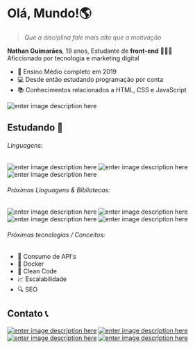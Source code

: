 # Olá, Mundo!🌎
> *Que a disciplina fale mais alto que a motivação*

**Nathan Guimarães**, 19 anos,  Estudante de **front-end** 👨🏾‍💻 <br>
Aficcionado por tecnologia e marketing digital

 - 📆 Ensino Médio completo em 2019
 - 💻 Desde então estudando programação por conta
 - 📚 Conhecimentos relacionados a HTML, CSS e JavaScript

![enter image description here](https://github-readme-stats.vercel.app/api?username=nathanhgo&count_private=true&show_icons=true&custom_title=Github%20Status&hide=prs&theme=dracula)

## Estudando 📖
###### Linguagens:
![enter image description here](https://img.shields.io/badge/-JavaScript-yellow?style=for-the-badge&logo=javascript&logoColor=white)
![enter image description here](https://img.shields.io/badge/-HTML-blue?style=for-the-badge&logo=HTML5&logoColor=white)
![enter image description here](https://img.shields.io/badge/-CSS-orange?style=for-the-badge&logo=CSS3&logoColor=white)
###### Próximas Linguagens & Bibliotecas:
![enter image description here](https://img.shields.io/badge/-React-lightblue?style=for-the-badge&logo=react&logoColor=white)
![enter image description here](https://img.shields.io/badge/-jQuery-blue?style=for-the-badge&logo=jquery&logoColor=white)
![enter image description here](https://img.shields.io/badge/-Node.JS-green?style=for-the-badge&logo=node.JS&logoColor=white)
![enter image description here](https://img.shields.io/badge/-Banco_de_Dados-brown?style=for-the-badge&logo=mariadb&logoColor=white)
###### Próximas tecnologias / Conceitos:
- 🔌 Consumo de API's
- 🐳 Docker
- 🧹 Clean Code
- 📈 Escalabilidade
- 🔍 SEO

## Contato 📞
<a href="https://instagram.com/nathanhgo">![enter image description here](https://img.shields.io/badge/-@nathanhgo-pink?style=for-the-badge&logo=instagram)</a>
<a href="https://www.linkedin.com/in/nathanguimaraes/">![enter image description here](https://img.shields.io/badge/-Nathan_Guimarães-blue?style=for-the-badge&logo=linkedin)</a>
<a href="mailto:nathanhguimaraes@gmail.com">![enter image description here](https://img.shields.io/badge/-nathanhguimaraes@gmail.com-pink?style=for-the-badge&logo=gmail)</a>
<a href="https://linktr.ee/nathanhgo">![enter image description here](https://img.shields.io/badge/-outros_links-blue?style=for-the-badge&logo=linktree)</a>
